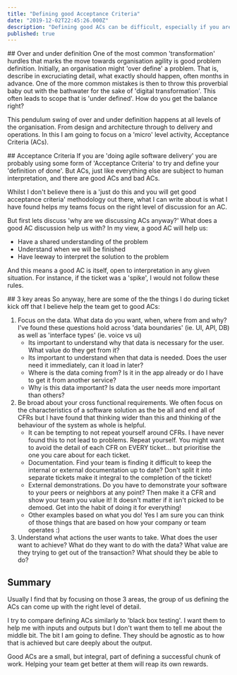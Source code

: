 ```yaml
---
title: "Defining good Acceptance Criteria" 
date: "2019-12-02T22:45:26.000Z"
description: "Defining good ACs can be difficult, especially if you are undergoing a 'transformation' and are moving from traditional 'requirements' Lets talk about what makes a good AC."
published: true
---
```

## Over and under definition
One of the most common 'transformation' hurdles that marks the move towards organisation agility is good problem definition. Initially, an organisation might 'over define' a problem. That is, describe in excruciating detail, what exactly should happen, often months in advance. One of the more common mistakes is then to throw this proverbial baby out with the bathwater for the sake of 'digital transformation'. This often leads to scope that is 'under defined'. How do you get the balance right?

This pendulum swing of over and under definition happens at all levels of the organisation. From design and architecture through to delivery and operations. In this I am going to focus on a 'micro' level activity, Acceptance Criteria (ACs). 

## Acceptance Criteria
If you are 'doing agile software delivery' you are probably using some form of 'Acceptance Criteria' to try and define your 'definition of done'. But ACs, just like everything else are subject to human interpretation, and there are good ACs and bad ACs.

Whilst I don't believe there is a 'just do this and you will get good acceptance criteria' methodology out there, what I can write about is what I have found helps my teams focus on the right level of discussion for an AC. 

But first lets discuss 'why are we discussing ACs anyway?' What does a good AC discussion help us with? In my view, a good AC will help us:

- Have a shared understanding of the problem
- Understand when we will be finished
- Have leeway to interpret the solution to the problem

And this means a good AC is itself, open to interpretation in any given situation. For instance, if the ticket was a 'spike', I would not follow these rules.

## 3 key areas
So anyway, here are some of the the things I do during ticket kick off that I believe help the team get to good ACs:

1. Focus on the data. What data do you want, when, where from and why? I've found these questions hold across 'data boundaries' (ie. UI, API, DB) as well as 'interface types' (ie. voice vs ui)
    -  Its important to understand why that data is necessary for the user. What value do they get from it? 
    - Its important to understand when that data is needed. Does the user need it immediately, can it load in later? 
    - Where is the data coming from? Is it in the app already or do I have to get it from another service? 
    - Why is this data important? Is data the user needs more important than others? 
2. Be broad about your cross functional requirements. We often focus on the characteristics of a software solution as the be all and end all of CFRs but I have found that thinking wider than this and thinking of the behaviour of the system as whole is helpful.
    - It can be tempting to not repeat yourself around CFRs. I have never found this to not lead to problems. Repeat yourself. You might want to avoid the detail of each CFR on EVERY ticket... but prioritise the one you care about for each ticket.
    - Documentation. Find your team is finding it difficult to keep the internal or external documentation up to date? Don't split it into separate tickets make it integral to the completion of the ticket! 
    - External demonstrations. Do you have to demonstrate your software to your peers or neighbors at any point? Then make it a CFR and show your team you value it! It doesn't matter if it isn't picked to be demoed. Get into the habit of doing it for everything!
    - Other examples based on what you do! Yes I am sure you can think of those things that are based on how your company or team operates :)
3. Understand what actions the user wants to take. What does the user want to achieve? What do they want to do with the data? What value are they trying to get out of the transaction? What should they be able to do?

## Summary
Usually I find that by focusing on those 3 areas, the group of us defining the ACs can come up with the right level of detail. 

I try to compare defining ACs similarly to 'black box testing'. I want them to help me with inputs and outputs but I don't want them to tell me about the middle bit. The bit I am going to define. They should be agnostic as to how that is achieved but care deeply about the output.

Good ACs are a small, but integral, part of defining a successful chunk of work. Helping your team get better at them will reap its own rewards.